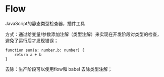 # Flow
JavaScript的静态类型检查器，插件工具

方式：通过给变量/参数添加注解（类型注解）来实现在开发阶段对类型的检查，避免了运行后才发现错误；
```
function sum(a: number,b: number) {
    return a + b
}
```
去除：生产阶段可以使用flow和 babel 去除类型注解；